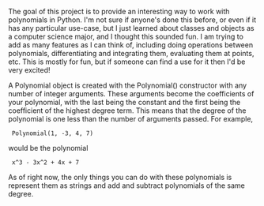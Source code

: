The goal of this project is to provide an interesting way to work with polynomials in Python. I'm not sure if anyone's done this before,
or even if it has any particular use-case, but I just learned about classes and objects as a computer science major, and I thought this sounded fun.
I am trying to add as many features as I can think of, including doing operations between polynomials, differentiating and integrating them, evaluating them at points, etc.
This is mostly for fun, but if someone can find a use for it then I'd be very excited!

A Polynomial object is created with the Polynomial() constructor with any number of integer arguments. These arguments become the coefficients of your polynomial,
with the last being the constant and the first being the coefficient of the highest degree term. This means that the degree of the polynomial is one less than the
number of arguments passed. For example,

     Polynomial(1, -3, 4, 7)

would be the polynomial

     x^3 - 3x^2 + 4x + 7

As of right now, the only things you can do with these polynomials is represent them as strings and add and subtract polynomials of the same degree.
